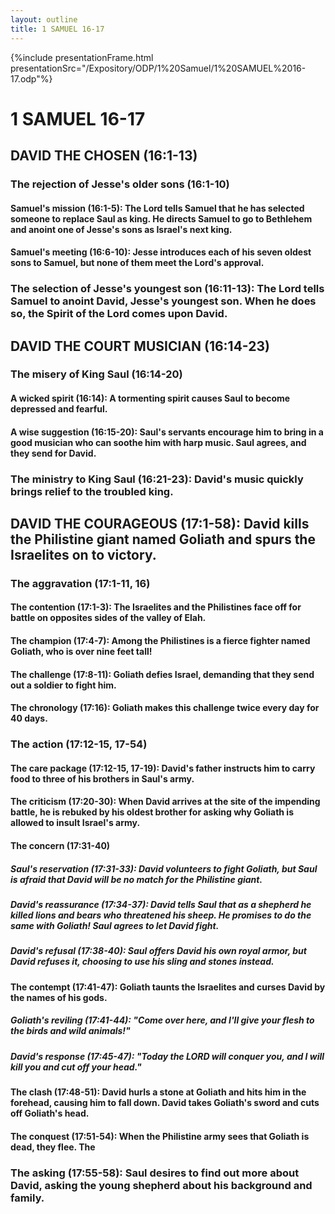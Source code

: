```yaml
---
layout: outline
title: 1 SAMUEL 16-17
---
```

{%include presentationFrame.html presentationSrc="/Expository/ODP/1%20Samuel/1%20SAMUEL%2016-17.odp"%}

# 1 SAMUEL 16-17 
## DAVID THE CHOSEN (16:1-13) 
###  The rejection of Jesse\'s older sons (16:1-10) 
####  Samuel\'s mission (16:1-5): The Lord tells Samuel that he has selected someone to replace Saul as king. He directs Samuel to go to Bethlehem and anoint one of Jesse\'s sons as Israel\'s next king. 
####  Samuel\'s meeting (16:6-10): Jesse introduces each of his seven oldest sons to Samuel, but none of them meet the Lord\'s approval. 
###  The selection of Jesse\'s youngest son (16:11-13): The Lord tells Samuel to anoint David, Jesse\'s youngest son. When he does so, the Spirit of the Lord comes upon David. 
## DAVID THE COURT MUSICIAN (16:14-23) 
###  The misery of King Saul (16:14-20) 
####  A wicked spirit (16:14): A tormenting spirit causes Saul to become depressed and fearful. 
####  A wise suggestion (16:15-20): Saul\'s servants encourage him to bring in a good musician who can soothe him with harp music. Saul agrees, and they send for David. 
###  The ministry to King Saul (16:21-23): David\'s music quickly brings relief to the troubled king. 
## DAVID THE COURAGEOUS (17:1-58): David kills the Philistine giant named Goliath and spurs the Israelites on to victory. 
###  The aggravation (17:1-11, 16) 
####  The contention (17:1-3): The Israelites and the Philistines face off for battle on opposites sides of the valley of Elah. 
####  The champion (17:4-7): Among the Philistines is a fierce fighter named Goliath, who is over nine feet tall! 
####  The challenge (17:8-11): Goliath defies Israel, demanding that they send out a soldier to fight him. 
####  The chronology (17:16): Goliath makes this challenge twice every day for 40 days. 
###  The action (17:12-15, 17-54) 
####  The care package (17:12-15, 17-19): David\'s father instructs him to carry food to three of his brothers in Saul\'s army. 
####  The criticism (17:20-30): When David arrives at the site of the impending battle, he is rebuked by his oldest brother for asking why Goliath is allowed to insult Israel\'s army. 
####  The concern (17:31-40) 
#####  Saul\'s reservation (17:31-33): David volunteers to fight Goliath, but Saul is afraid that David will be no match for the Philistine giant. 
#####  David\'s reassurance (17:34-37): David tells Saul that as a shepherd he killed lions and bears who threatened his sheep. He promises to do the same with Goliath! Saul agrees to let David fight. 
#####  David\'s refusal (17:38-40): Saul offers David his own royal armor, but David refuses it, choosing to use his sling and stones instead. 
####  The contempt (17:41-47): Goliath taunts the Israelites and curses David by the names of his gods. 
#####  Goliath\'s reviling (17:41-44): \"Come over here, and I\'ll give your flesh to the birds and wild animals!\" 
#####  David\'s response (17:45-47): \"Today the LORD will conquer you, and I will kill you and cut off your head.\" 
####  The clash (17:48-51): David hurls a stone at Goliath and hits him in the forehead, causing him to fall down. David takes Goliath\'s sword and cuts off Goliath\'s head. 
####  The conquest (17:51-54): When the Philistine army sees that Goliath is dead, they flee. The 
###  The asking (17:55-58): Saul desires to find out more about David, asking the young shepherd about his background and family. 
